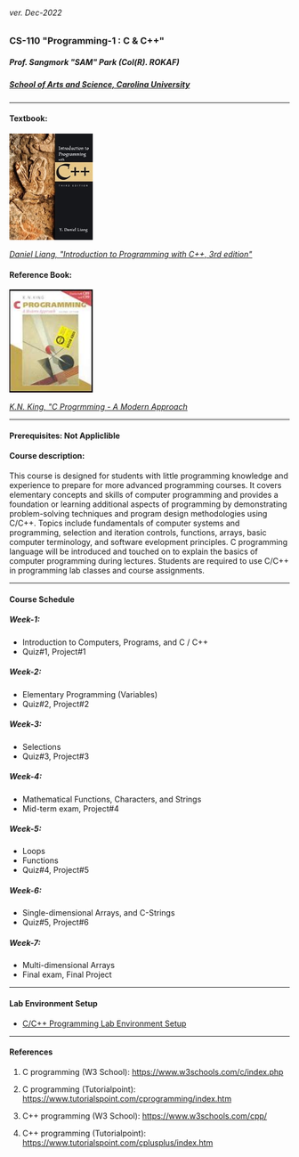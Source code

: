 <h6>ver. Dec-2022</h6>
<h3>CS-110 "Programming-1 : C & C++" </h3>
<h5><i> Prof. Sangmork "SAM" Park (Col(R). ROKAF)</i></h5>
<h5><u><i>School of Arts and Science, Carolina University</i></u></h5>

---

<h4>Textbook:</h4> 
<img src = "../Images/CS110TextBook.jpg" alt = "IS 110 TextBook" width="150"/>

<em><u>[Daniel Liang, "Introduction to Programming with C++, 3rd edition"](https://www.pearson.com/en-us/subject-catalog/p/introduction-to-programming-with-c/P200000003422/9780137558599)</u></em>

<h4>Reference Book:</h4> 
<img src = "../Images/CS110ReferenceBook.jpg" alt = "CS 110 ReferenceBook" width="150"/>

<em><u>[K.N. King, "C Progrmming - A Modern Approach](https://www.amazon.com/C-Programming-Modern-Approach-2nd/dp/0393979504/ref=sr_1_1?crid=2S484SJ0F15VP&keywords=C+Programming+%E2%80%93+A+Modern+Approach+2nd+Edition%2C+K.N.+King.&qid=1670953505&sprefix=c+programming+a+modern+approach+2nd+edition%2C+k.n.+king.%2Caps%2C273&sr=8-1)</u></em>

---

<h4>Prerequisites: Not Appliclible</h4>
<h4>Course description:</h4>
This course is designed for students with little programming knowledge and experience to prepare for more advanced programming courses. It covers elementary concepts and skills of computer programming and provides a foundation or learning additional aspects of programming by demonstrating problem-solving techniques and program design methodologies using C/C++. Topics include fundamentals of computer systems and programming, selection and iteration controls, functions, arrays, basic computer terminology, and software evelopment principles. C programming language will be introduced and touched on to explain the basics of computer programming during lectures. Students are required to use C/C++ in programming lab classes and course assignments.

---

<h4>Course Schedule</h4>

<h5>Week-1: </h5>

-   Introduction to Computers, Programs, and C / C++
-   Quiz#1, Project#1

<h5>Week-2: </h5>

-   Elementary Programming (Variables)
-   Quiz#2, Project#2

<h5>Week-3: </h5>

-   Selections
-   Quiz#3, Project#3

<h5>Week-4: </h5>

-   Mathematical Functions, Characters, and Strings
-   Mid-term exam, Project#4

<h5>Week-5: </h5>

-   Loops
-   Functions
-   Quiz#4, Project#5

<h5>Week-6: </h5>

-   Single-dimensional Arrays, and C-Strings
-   Quiz#5, Project#6

<h5>Week-7: </h5>

-   Multi-dimensional Arrays
-   Final exam, Final Project

---

<h4>Lab Environment Setup</h4>

-   [C/C++ Programming Lab Environment Setup](LabEnvSetup.md)

---

<h4>References</h4>

1. C programming (W3 School): https://www.w3schools.com/c/index.php
2. C programming (Tutorialpoint): https://www.tutorialspoint.com/cprogramming/index.htm

3. C++ programming (W3 School): https://www.w3schools.com/cpp/
4. C++ programming (Tutorialpoint): https://www.tutorialspoint.com/cplusplus/index.htm
